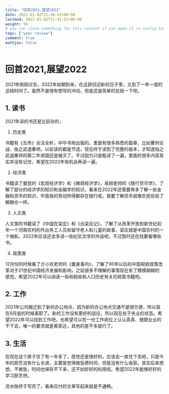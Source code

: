 ```yaml
---
title: "回首2021,展望2022"
date: 2022-01-02T21:38:52+08:00
lastmod: 2022-01-02T21:41:52+08:00
weight: 50
# you can close something for this content if you open it in config.toml.
tags: ["year review"]
comment: true
mathjax: false
---
```


# 回首2021,展望2022

2021年刚刚过去，2022年如期到来，在这辞旧迎新的日子里，又到了一年一度的总结时间了。虽然不是很有想写的冲动，但是还是简单的总结一下吧。

## 1. 读书
2021年读的书还是比较杂的，
1. 历史类

书籍有《左传》全注全析，中华书局出版的。里面有很多熟悉的篇章，比如曹刿论战、烛之武退秦师。以前读的都是节选，现在终于读到了完整的版本，才知道烛之武退秦师的第二年郑国还是被灭了。不过因为只是粗读了一遍，里面的很多内容其实并没有记住，希望在2022年有机会再读一遍。

2. 经济类

书籍读了曼昆的《宏观经济学》和《微观经济学》，易刚老师的《银行货币学》，了解了部分的经济学的知识和金融学的知识，看来在2022年还需要再多了解一些金融和货币的知识，毕竟我的劳动所得都存在银行呢。我要了解货币就像农民伯伯了解粮仓一样。

3. 人文类

人文类的书籍读了《中国在梁庄》和《出梁庄记》，了解了从改革开放到新世纪初年一个河南农村的外出务工人员和留守老人和儿童的故事，梁庄就是中国农村的一个缩影。2022年应该还会多读一些纪实文学的作品吧，不过暂时还在找要看哪些书。

4. 政策类

12月份的时候看了兰小欢老师的《置身事内》，了解了90年以后的中国税收政策改革对于21世纪中国经济发展和影响，之前很多不理解的事情现在有了模模糊糊的感觉。希望2022年可以阅读一些和税收和人口历史有关的政策书籍吧。

## 2. 工作

2021年公司搬迁到了新的办公地点，因为新的办公地点交通不是很方便，所以我在9月底的时候离职了。新的工作没有更好的适应，所以现在处于失业的状态。希望2022年可以找到工作吧，也希望可以在一份工作岗位上认认真真、兢兢业业的干下去，唯一的要求就是离家近，其他的差不多就行了。

## 3. 生活

在现在这个房子住了有一年多了，感觉还是很好的，应该会一直住下去吧，只是今年的厨艺没有什么长进，主要是觉得做饭费时间，但是没有什么收获。其实后来想想，不做饭，时间也保存不下来，还不如好好的利用呢。希望2022年能够好好的学习厨艺吧。



流水账终于写完了，看来应付的文章写起来就是不通畅。

